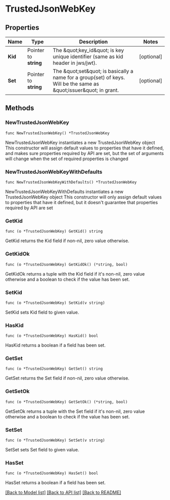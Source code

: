 # TrustedJsonWebKey

## Properties

| Name    | Type                  | Description                                                                                                            | Notes      |
| ------- | --------------------- | ---------------------------------------------------------------------------------------------------------------------- | ---------- |
| **Kid** | Pointer to **string** | The \&quot;key_id\&quot; is key unique identifier (same as kid header in jws/jwt).                                     | [optional] |
| **Set** | Pointer to **string** | The \&quot;set\&quot; is basically a name for a group(set) of keys. Will be the same as \&quot;issuer\&quot; in grant. | [optional] |

## Methods

### NewTrustedJsonWebKey

`func NewTrustedJsonWebKey() *TrustedJsonWebKey`

NewTrustedJsonWebKey instantiates a new TrustedJsonWebKey object This
constructor will assign default values to properties that have it defined, and
makes sure properties required by API are set, but the set of arguments will
change when the set of required properties is changed

### NewTrustedJsonWebKeyWithDefaults

`func NewTrustedJsonWebKeyWithDefaults() *TrustedJsonWebKey`

NewTrustedJsonWebKeyWithDefaults instantiates a new TrustedJsonWebKey object
This constructor will only assign default values to properties that have it
defined, but it doesn't guarantee that properties required by API are set

### GetKid

`func (o *TrustedJsonWebKey) GetKid() string`

GetKid returns the Kid field if non-nil, zero value otherwise.

### GetKidOk

`func (o *TrustedJsonWebKey) GetKidOk() (*string, bool)`

GetKidOk returns a tuple with the Kid field if it's non-nil, zero value
otherwise and a boolean to check if the value has been set.

### SetKid

`func (o *TrustedJsonWebKey) SetKid(v string)`

SetKid sets Kid field to given value.

### HasKid

`func (o *TrustedJsonWebKey) HasKid() bool`

HasKid returns a boolean if a field has been set.

### GetSet

`func (o *TrustedJsonWebKey) GetSet() string`

GetSet returns the Set field if non-nil, zero value otherwise.

### GetSetOk

`func (o *TrustedJsonWebKey) GetSetOk() (*string, bool)`

GetSetOk returns a tuple with the Set field if it's non-nil, zero value
otherwise and a boolean to check if the value has been set.

### SetSet

`func (o *TrustedJsonWebKey) SetSet(v string)`

SetSet sets Set field to given value.

### HasSet

`func (o *TrustedJsonWebKey) HasSet() bool`

HasSet returns a boolean if a field has been set.

[[Back to Model list]](../README.md#documentation-for-models)
[[Back to API list]](../README.md#documentation-for-api-endpoints)
[[Back to README]](../README.md)
